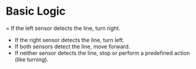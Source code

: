 # Basic Logic

= If the left sensor detects the line, turn right.
- If the right sensor detects the line, turn left.
- If both sensors detect the line, move forward.
- If neither sensor detects the line, stop or perform a predefined action (like turning).
